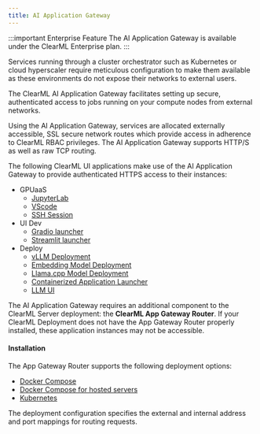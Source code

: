 ```yaml
---
title: AI Application Gateway
---
```


:::important Enterprise Feature
The AI Application Gateway is available under the ClearML Enterprise plan.
:::

Services running through a cluster orchestrator such as Kubernetes or cloud hyperscaler require meticulous configuration 
to make them available as these environments do not expose their networks to external users.

The ClearML AI Application Gateway facilitates setting up secure, authenticated access to jobs running on your compute 
nodes from external networks.

Using the AI Application Gateway, services are allocated externally accessible, SSL secure network routes which provide 
access in adherence to ClearML RBAC privileges. The AI Application Gateway supports HTTP/S as well as raw TCP routing.

The following ClearML UI applications make use of the AI Application Gateway to provide authenticated HTTPS access to 
their instances: 

* GPUaaS   
  * [JupyterLab](../../webapp/applications/apps_jupyter_lab.md)  
  * [VScode](../../webapp/applications/apps_vscode.md)  
  * [SSH Session](../../webapp/applications/apps_ssh_session.md)   
* UI Dev  
  * [Gradio launcher](../../webapp/applications/apps_gradio.md)  
  * [Streamlit launcher](../../webapp/applications/apps_streamlit.md)   
* Deploy  
  * [vLLM Deployment](../../webapp/applications/apps_model_deployment.md)  
  * [Embedding Model Deployment](../../webapp/applications/apps_embed_model_deployment.md)  
  * [Llama.cpp Model Deployment](../../webapp/applications/apps_llama_deployment.md)
  * [Containerized Application Launcher](../../webapp/applications/apps_container_launcher.md)
  * [LLM UI](../../webapp/applications/apps_llm_ui.md)

The AI Application Gateway requires an additional component to the ClearML Server deployment: the **ClearML App Gateway Router**.
If your ClearML Deployment does not have the App Gateway Router properly installed, these application instances may not be accessible. 

#### Installation 

The App Gateway Router supports the following deployment options:

* [Docker Compose](appgw_install_compose.md)  
* [Docker Compose for hosted servers](appgw_install_compose_hosted.md)  
* [Kubernetes](appgw_install_k8s.md)

The deployment configuration specifies the external and internal address and port mappings for routing requests.


